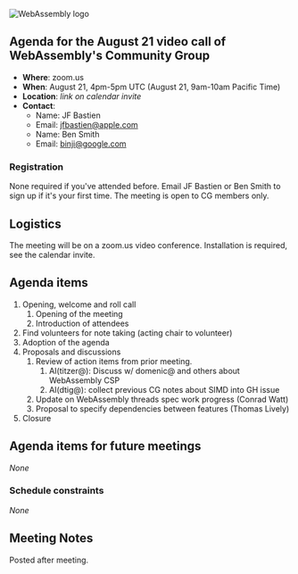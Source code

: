 ![WebAssembly logo](/images/WebAssembly.png)

## Agenda for the August 21 video call of WebAssembly's Community Group

- **Where**: zoom.us
- **When**: August 21, 4pm-5pm UTC (August 21, 9am-10am Pacific Time)
- **Location**: *link on calendar invite*
- **Contact**:
    - Name: JF Bastien
    - Email: jfbastien@apple.com
    - Name: Ben Smith
    - Email: binji@google.com

### Registration

None required if you've attended before. Email JF Bastien or Ben Smith to sign
up if it's your first time. The meeting is open to CG members only.

## Logistics

The meeting will be on a zoom.us video conference.
Installation is required, see the calendar invite.

## Agenda items

1. Opening, welcome and roll call
    1. Opening of the meeting
    1. Introduction of attendees
1. Find volunteers for note taking (acting chair to volunteer)
1. Adoption of the agenda
1. Proposals and discussions
    1. Review of action items from prior meeting.
       1. AI(titzer@): Discuss w/ domenic@ and others about WebAssembly CSP
       1. AI(dtig@): collect previous CG notes about SIMD into GH issue
    1. Update on WebAssembly threads spec work progress (Conrad Watt)
    1. Proposal to specify dependencies between features (Thomas Lively)
1. Closure

## Agenda items for future meetings

*None*

### Schedule constraints

*None*

## Meeting Notes

Posted after meeting.
